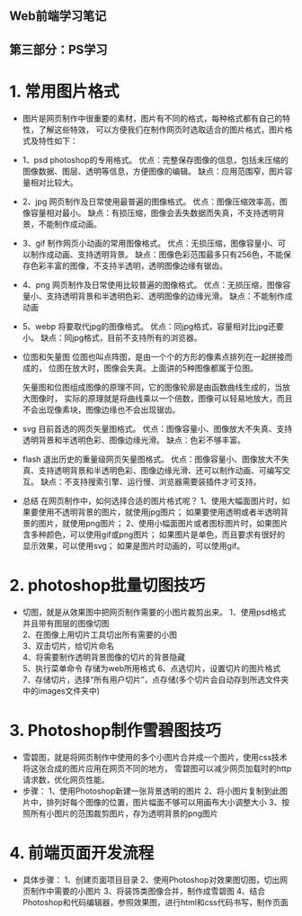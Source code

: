 ## Web前端学习笔记 ##

## 第三部分：PS学习

# 1. 常用图片格式
- 图片是网页制作中很重要的素材，图片有不同的格式，每种格式都有自己的特性，了解这些特效，
  可以方便我们在制作网页时选取适合的图片格式，图片格式及特性如下：

- 1、psd
    photoshop的专用格式。
    优点：完整保存图像的信息，包括未压缩的图像数据、图层、透明等信息，方便图像的编辑。
    缺点：应用范围窄，图片容量相对比较大。

- 2、jpg
    网页制作及日常使用最普遍的图像格式。
    优点：图像压缩效率高，图像容量相对最小。
    缺点：有损压缩，图像会丢失数据而失真，不支持透明背景，不能制作成动画。

- 3、gif
    制作网页小动画的常用图像格式。
    优点：无损压缩，图像容量小、可以制作成动画、支持透明背景。
    缺点：图像色彩范围最多只有256色，不能保存色彩丰富的图像，不支持半透明，透明图像边缘有锯齿。

- 4、png
    网页制作及日常使用比较普遍的图像格式。
    优点：无损压缩，图像容量小、支持透明背景和半透明色彩、透明图像的边缘光滑。
    缺点：不能制作成动画

- 5、webp
    将要取代jpg的图像格式。
    优点：同jpg格式，容量相对比jpg还要小。
    缺点：同jpg格式，目前不支持所有的浏览器。

-   位图和矢量图
    位图也叫点阵图，是由一个个的方形的像素点排列在一起拼接而成的，
    位图在放大时，图像会失真。上面讲的5种图像都属于位图。
    
    矢量图和位图组成图像的原理不同，它的图像轮廓是由函数曲线生成的，当放大图像时，
    实际的原理就是将曲线乘以一个倍数，图像可以轻易地放大，而且不会出现像素块，图像边缘也不会出现锯齿。

- svg
    目前首选的网页矢量图格式。
    优点：图像容量小、图像放大不失真、支持透明背景和半透明色彩、图像边缘光滑。
    缺点：色彩不够丰富。

- flash
    退出历史的重量级网页矢量图格式。
    优点：图像容量小、图像放大不失真、支持透明背景和半透明色彩、图像边缘光滑、还可以制作动画、可编写交互。
    缺点：不支持搜索引擎、运行慢、浏览器需要装插件才可支持。

- 总结
    在网页制作中，如何选择合适的图片格式呢？
    1、使用大幅面图片时，如果要使用不透明背景的图片，就使用jpg图片；
        如果要使用透明或者半透明背景的图片，就使用png图片；
    2、使用小幅面图片或者图标图片时，如果图片含多种颜色，可以使用gif或png图片；
        如果图片是单色，而且要求有很好的显示效果，可以使用svg；
        如果是图片时动画的，可以使用gif。

# 2. photoshop批量切图技巧
- 切图，就是从效果图中把网页制作需要的小图片裁剪出来。
    1、使用psd格式并且带有图层的图像切图   
    2、在图像上用切片工具切出所有需要的小图   
    3、双击切片，给切片命名  
    4、将需要制作透明背景图像的切片的背景隐藏    
    5、执行菜单命令 存储为web所用格式
    6、点选切片，设置切片的图片格式
    7、存储切片，选择“所有用户切片”，点存储(多个切片会自动存到所选文件夹中的images文件夹中)
# 3. Photoshop制作雪碧图技巧
- 雪碧图，就是将网页制作中使用的多个小图片合并成一个图片，使用css技术将这张合成的图片应用在网页不同的地方，
    雪碧图可以减少网页加载时的http请求数，优化网页性能。
- 步骤：
    1、使用Photoshop新建一张背景透明的图片
    2、将小图片复制到此图片中，排列好每个图像的位置，图片幅面不够可以用画布大小调整大小
    3、按照所有小图片的范围裁剪图片，存为透明背景的png图片

# 4. 前端页面开发流程
- 具体步骤：
    1、创建页面项目目录
    2、使用Photoshop对效果图切图，切出网页制作中需要的小图片
    3、将装饰类图像合并，制作成雪碧图
    4、结合Photoshop和代码编辑器，参照效果图，进行html和css代码书写，制作页面

